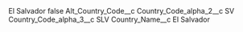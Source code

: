 <?xml version="1.0" encoding="UTF-8"?>
<CustomMetadata xmlns="http://soap.sforce.com/2006/04/metadata" xmlns:xsi="http://www.w3.org/2001/XMLSchema-instance" xmlns:xsd="http://www.w3.org/2001/XMLSchema">
    <label>El Salvador</label>
    <protected>false</protected>
    <values>
        <field>Alt_Country_Code__c</field>
        <value xsi:nil="true"/>
    </values>
    <values>
        <field>Country_Code_alpha_2__c</field>
        <value xsi:type="xsd:string">SV</value>
    </values>
    <values>
        <field>Country_Code_alpha_3__c</field>
        <value xsi:type="xsd:string">SLV</value>
    </values>
    <values>
        <field>Country_Name__c</field>
        <value xsi:type="xsd:string">El Salvador</value>
    </values>
</CustomMetadata>

